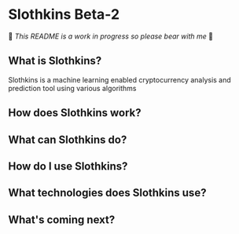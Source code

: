 # Slothkins Beta-2

:construction: _This README is a work in progress so please bear with me_
:construction:

## What is Slothkins?

Slothkins is a machine learning enabled cryptocurrency analysis and prediction
tool using various algorithms

## How does Slothkins work?

## What can Slothkins do?

## How do I use Slothkins?

## What technologies does Slothkins use?

## What's coming next?
